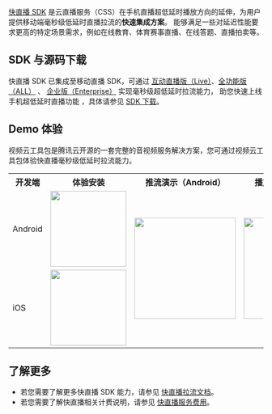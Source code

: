 [快直播 SDK](https://cloud.tencent.com/document/product/454/55880) 是云直播服务（CSS）在手机直播超低延时播放方向的延伸，为用户提供移动端毫秒级低延时直播拉流的**快速集成方案**。 能够满足一些对延迟性能要求更高的特定场景需求，例如在线教育、体育赛事直播、在线答题、直播拍卖等。

## SDK 与源码下载

快直播 SDK 已集成至移动直播 SDK，可通过 [互动直播版（Live）](https://cloud.tencent.com/document/product/454/7873#Live)、[全功能版（ALL）](https://cloud.tencent.com/document/product/454/7873#ALL) 、 [企业版（Enterprise）](https://cloud.tencent.com/document/product/454/7873#Enterprise) 实现毫秒级超低延时拉流能力， 助您快速上线手机超低延时直播功能 ，具体请参见 [SDK 下载](https://cloud.tencent.com/document/product/454/7873)。


## Demo 体验
视频云工具包是腾讯云开源的一套完整的音视频服务解决方案，您可通过视频云工具包体验快直播毫秒级低延时拉流能力。


<table>
  <tr>
    <th><div align="center">开发端</div></th>
    <th><div align="center">体验安装</div></th>
    <th><div align="center">推流演示（Android）</div></th>
    <th><div align="center">播放演示（Android）</div></th>
  </tr>
  <tr>
    <td >Android</td>
    <td style="text-align:center"><img width="150" src="https://main.qcloudimg.com/raw/6790ddaf4ffe4afd0ceb96b309a16496.png"> </td>
    <td rowspan="2">
      <div align="center">
        <img  width="200" src="https://sdk-liteav-1252463788.cos.ap-hongkong.myqcloud.com/doc/res/mlvb/picture/push.gif"/>
      </div>
    </td>
    <td rowspan="2">
      <div align="center">
        <img  width="200"  src="https://sdk-liteav-1252463788.cos.ap-hongkong.myqcloud.com/doc/res/mlvb/picture/pull.gif"/>
      </div>
    </td>
  </tr>
  <tr>
      <td >iOS</td>
    <td style="text-align:center"><img src="https://main.qcloudimg.com/raw/12c7da97cc910eda673cb19b66fc7cb3.png" width="150"></td>
  </tr>
</table>


## 了解更多

- 若您需要了解更多快直播 SDK 能力，请参见 [快直播拉流文档](https://cloud.tencent.com/document/product/454/55880)。
- 若您需要了解快直播相关计费说明，请参见 [快直播服务费用](https://cloud.tencent.com/document/product/267/39136)。

